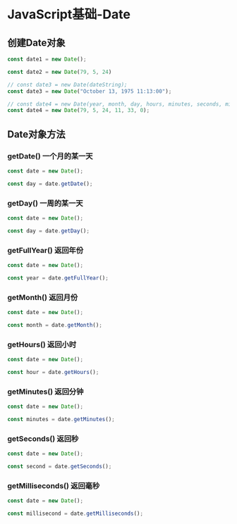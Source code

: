 # JavaScript基础-Date

## 创建Date对象

```javascript
const date1 = new Date();

const date2 = new Date(79, 5, 24)

// const date3 = new Date(dateString);
const date3 = new Date("October 13, 1975 11:13:00");

// const date4 = new Date(year, month, day, hours, minutes, seconds, milliseconds);
const date4 = new Date(79, 5, 24, 11, 33, 0);
```

## Date对象方法

### getDate() 一个月的某一天

```javascript
const date = new Date();

const day = date.getDate();
```

### getDay() 一周的某一天

```javascript
const date = new Date();

const day = date.getDay();
```

### getFullYear() 返回年份

```javascript
const date = new Date();

const year = date.getFullYear();
```

### getMonth() 返回月份

```javascript
const date = new Date();

const month = date.getMonth();
```

### getHours() 返回小时

```javascript
const date = new Date();

const hour = date.getHours();
```

### getMinutes() 返回分钟
```javascript
const date = new Date();

const minutes = date.getMinutes();
```
### getSeconds() 返回秒
```javascript
const date = new Date();

const second = date.getSeconds();
```

### getMilliseconds() 返回毫秒

```javascript
const date = new Date();

const millisecond = date.getMilliseconds();
```